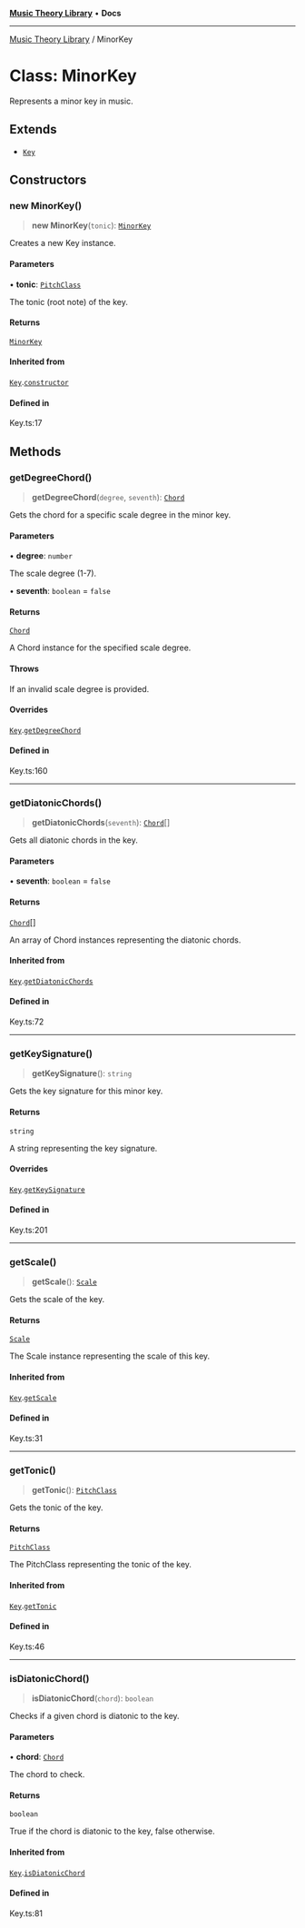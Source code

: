 [**Music Theory Library**](../README.md) • **Docs**

***

[Music Theory Library](../README.md) / MinorKey

# Class: MinorKey

Represents a minor key in music.

## Extends

- [`Key`](Key.md)

## Constructors

### new MinorKey()

> **new MinorKey**(`tonic`): [`MinorKey`](MinorKey.md)

Creates a new Key instance.

#### Parameters

• **tonic**: [`PitchClass`](PitchClass.md)

The tonic (root note) of the key.

#### Returns

[`MinorKey`](MinorKey.md)

#### Inherited from

[`Key`](Key.md).[`constructor`](Key.md#constructors)

#### Defined in

Key.ts:17

## Methods

### getDegreeChord()

> **getDegreeChord**(`degree`, `seventh`): [`Chord`](Chord.md)

Gets the chord for a specific scale degree in the minor key.

#### Parameters

• **degree**: `number`

The scale degree (1-7).

• **seventh**: `boolean` = `false`

#### Returns

[`Chord`](Chord.md)

A Chord instance for the specified scale degree.

#### Throws

If an invalid scale degree is provided.

#### Overrides

[`Key`](Key.md).[`getDegreeChord`](Key.md#getdegreechord)

#### Defined in

Key.ts:160

***

### getDiatonicChords()

> **getDiatonicChords**(`seventh`): [`Chord`](Chord.md)[]

Gets all diatonic chords in the key.

#### Parameters

• **seventh**: `boolean` = `false`

#### Returns

[`Chord`](Chord.md)[]

An array of Chord instances representing the diatonic chords.

#### Inherited from

[`Key`](Key.md).[`getDiatonicChords`](Key.md#getdiatonicchords)

#### Defined in

Key.ts:72

***

### getKeySignature()

> **getKeySignature**(): `string`

Gets the key signature for this minor key.

#### Returns

`string`

A string representing the key signature.

#### Overrides

[`Key`](Key.md).[`getKeySignature`](Key.md#getkeysignature)

#### Defined in

Key.ts:201

***

### getScale()

> **getScale**(): [`Scale`](Scale.md)

Gets the scale of the key.

#### Returns

[`Scale`](Scale.md)

The Scale instance representing the scale of this key.

#### Inherited from

[`Key`](Key.md).[`getScale`](Key.md#getscale)

#### Defined in

Key.ts:31

***

### getTonic()

> **getTonic**(): [`PitchClass`](PitchClass.md)

Gets the tonic of the key.

#### Returns

[`PitchClass`](PitchClass.md)

The PitchClass representing the tonic of the key.

#### Inherited from

[`Key`](Key.md).[`getTonic`](Key.md#gettonic)

#### Defined in

Key.ts:46

***

### isDiatonicChord()

> **isDiatonicChord**(`chord`): `boolean`

Checks if a given chord is diatonic to the key.

#### Parameters

• **chord**: [`Chord`](Chord.md)

The chord to check.

#### Returns

`boolean`

True if the chord is diatonic to the key, false otherwise.

#### Inherited from

[`Key`](Key.md).[`isDiatonicChord`](Key.md#isdiatonicchord)

#### Defined in

Key.ts:81
